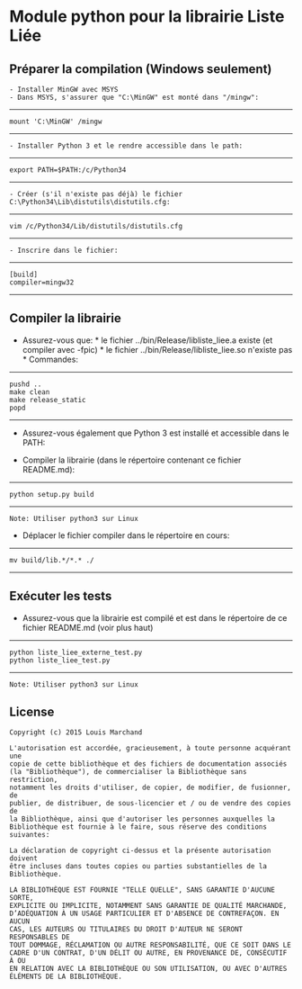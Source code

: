 Module python pour la librairie Liste Liée
==========================================

Préparer la compilation (Windows seulement)
-------------------------------------------

	- Installer MinGW avec MSYS
	- Dans MSYS, s'assurer que "C:\MinGW" est monté dans "/mingw":
	
***

	mount 'C:\MinGW' /mingw

***

	- Installer Python 3 et le rendre accessible dans le path:
	
***

	export PATH=$PATH:/c/Python34

***

	- Créer (s'il n'existe pas déjà) le fichier C:\Python34\Lib\distutils\distutils.cfg:

***

	vim /c/Python34/Lib/distutils/distutils.cfg

***

	- Inscrire dans le fichier:
	
***

	[build]
	compiler=mingw32

***



Compiler la librairie
---------------------

  - Assurez-vous que:
		* le fichier ../bin/Release/libliste_liee.a existe (et compiler avec -fpic)
		* le fichier ../bin/Release/libliste_liee.so n'existe pas
		* Commandes:
		
***

	pushd ..
	make clean
	make release_static
	popd

***

  - Assurez-vous également que Python 3 est installé et accessible dans le PATH:

  - Compiler la librairie (dans le répertoire contenant ce fichier README.md):
  
***

	python setup.py build

***
	Note: Utiliser python3 sur Linux

  - Déplacer le fichier compiler dans le répertoire en cours:
  
***

	mv build/lib.*/*.* ./

***

Exécuter les tests
------------------

  - Assurez-vous que la librairie est compilé et est dans le répertoire de ce fichier README.md (voir plus haut)

***

	python liste_liee_externe_test.py
	python liste_liee_test.py

***
	Note: Utiliser python3 sur Linux

License
-------

    Copyright (c) 2015 Louis Marchand

    L'autorisation est accordée, gracieusement, à toute personne acquérant une
    copie de cette bibliothèque et des fichiers de documentation associés
    (la "Bibliothèque"), de commercialiser la Bibliothèque sans restriction,
    notamment les droits d'utiliser, de copier, de modifier, de fusionner, de
    publier, de distribuer, de sous-licencier et / ou de vendre des copies de
    la Bibliothèque, ainsi que d'autoriser les personnes auxquelles la
    Bibliothèque est fournie à le faire, sous réserve des conditions suivantes:

    La déclaration de copyright ci-dessus et la présente autorisation doivent
    être incluses dans toutes copies ou parties substantielles de la
    Bibliothèque.

    LA BIBLIOTHÈQUE EST FOURNIE "TELLE QUELLE", SANS GARANTIE D'AUCUNE SORTE,
    EXPLICITE OU IMPLICITE, NOTAMMENT SANS GARANTIE DE QUALITÉ MARCHANDE,
    D’ADÉQUATION À UN USAGE PARTICULIER ET D'ABSENCE DE CONTREFAÇON. EN AUCUN
    CAS, LES AUTEURS OU TITULAIRES DU DROIT D'AUTEUR NE SERONT RESPONSABLES DE
    TOUT DOMMAGE, RÉCLAMATION OU AUTRE RESPONSABILITÉ, QUE CE SOIT DANS LE
    CADRE D'UN CONTRAT, D'UN DÉLIT OU AUTRE, EN PROVENANCE DE, CONSÉCUTIF À OU
    EN RELATION AVEC LA BIBLIOTHÈQUE OU SON UTILISATION, OU AVEC D'AUTRES
    ÉLÉMENTS DE LA BIBLIOTHÈQUE.

